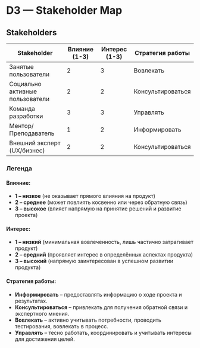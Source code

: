 # D3 — Stakeholder Map

## Stakeholders

| Stakeholder                     | Влияние (1-3) | Интерес (1-3) | Стратегия работы  |
| ------------------------------- | ------------- | ------------- | ----------------- |
| Занятые пользователи            | 2             | 3             | Вовлекать         |
| Социально активные пользователи | 2             | 2             | Консультироваться |
| Команда разработки              | 3             | 3             | Управлять         |
| Ментор/Преподаватель            | 1             | 2             | Информировать     |
| Внешний эксперт (UX/бизнес)     | 2             | 2             | Консультироваться |

### Легенда

#### Влияние:

- **1 – низкое** (не оказывает прямого влияния на продукт)
- **2 – среднее** (может повлиять косвенно или через обратную связь)
- **3 – высокое** (влияет напрямую на принятие решений и развитие проекта)

#### Интерес:

- **1 – низкий** (минимальная вовлеченность, лишь частично затрагивает продукт)
- **2 – средний** (проявляет интерес в определённых аспектах продукта)
- **3 – высокий** (напрямую заинтересован в успешном развитии продукта)

#### Стратегия работы:

- **Информировать** – предоставлять информацию о ходе проекта и результатах.
- **Консультироваться** – привлекать для получения обратной связи и экспертного мнения.
- **Вовлекать** – активно учитывать потребности, проводить тестирования, вовлекать в процесс.
- **Управлять** – тесно работать, координировать и учитывать интересы для достижения целей.
